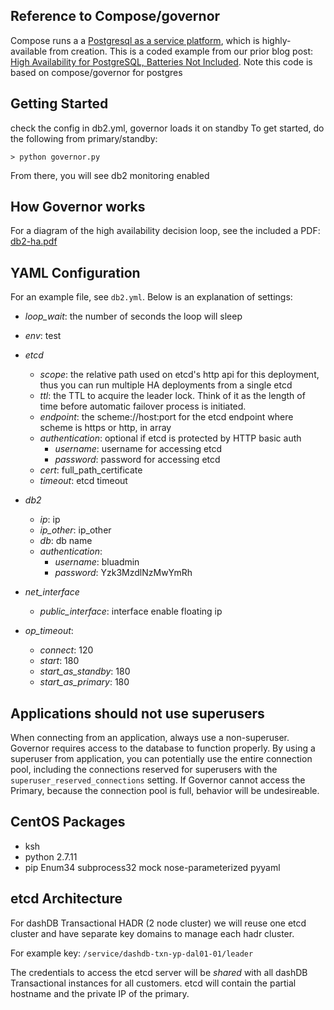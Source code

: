 ## Reference to Compose/governor
Compose runs a a [Postgresql as a service platform](https://www.compose.io/postgresql), which is highly-available from creation.  This is a coded example from our prior blog post: [High Availability for PostgreSQL, Batteries Not Included](https://blog.compose.io/high-availability-for-postgresql-batteries-not-included/).
Note this code is based on compose/governor for postgres

## Getting Started
check the config in db2.yml, governor loads it on standby
To get started, do the following from primary/standby:

```
> python governor.py
```

From there, you will see db2 monitoring enabled

## How Governor works

For a diagram of the high availability decision loop, see the included a PDF: [db2-ha.pdf](https://github.ibm.com/db2oncloud/governor/blob/master/db2-ha.pdf)

## YAML Configuration

For an example file, see `db2.yml`.  Below is an explanation of settings:

* *loop_wait*: the number of seconds the loop will sleep
* *env*: test

* *etcd*
  * *scope*: the relative path used on etcd's http api for this deployment, thus you can run multiple HA deployments from a single etcd
  * *ttl*: the TTL to acquire the leader lock.  Think of it as the length of time before automatic failover process is initiated.
  * *endpoint*: the scheme://host:port for the etcd endpoint where scheme is https or http, in array
  * *authentication*: optional if etcd is protected by HTTP basic auth
    * *username*: username for accessing etcd
    * *password*: password for accessing etcd
  * *cert*: full_path_certificate
  * *timeout*: etcd timeout

* *db2*
  * *ip*: ip
  * *ip_other*: ip_other
  * *db*: db name
  * *authentication*:
    * *username*: bluadmin
    * *password*: Yzk3MzdlNzMwYmRh
* *net_interface*
  * *public_interface*: interface enable floating ip
* *op_timeout*:
  * *connect*: 120
  * *start*: 180
  * *start_as_standby*: 180
  * *start_as_primary*: 180

## Applications should not use superusers

When connecting from an application, always use a non-superuser. Governor requires access to the database to function properly.  By using a superuser from application, you can potentially use the entire connection pool, including the connections reserved for superusers with the `superuser_reserved_connections` setting. If Governor cannot access the Primary, because the connection pool is full, behavior will be undesireable.

## CentOS Packages
- ksh
- python 2.7.11
- pip Enum34 subprocess32 mock nose-parameterized pyyaml

## etcd Architecture
For dashDB Transactional HADR (2 node cluster) we will reuse one etcd cluster and have separate key domains to manage each hadr cluster.

For example key: ```/service/dashdb-txn-yp-dal01-01/leader```

The credentials to access the etcd server will be *shared* with all dashDB Transactional instances for all customers. etcd will contain the partial hostname and the private IP of the primary.
